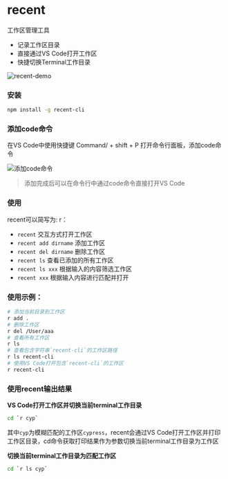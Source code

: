 # recent
工作区管理工具
- 记录工作区目录
- 直接通过VS Code打开工作区
- 快捷切换Terminal工作目录

![recent-demo](https://cdn.jsdelivr.net/gh/zhujm/myfiles@master/images/recent-demo.gif)


### 安装
```bash
npm install -g recent-cli
```

### 添加code命令
在VS Code中使用快捷键 Command/ + shift + P 打开命令行面板，添加code命令

![添加code命令](https://cdn.jsdelivr.net/gh/zhujm/myfiles@master/images/image-20211123190136479.png)

> 添加完成后可以在命令行中通过code命令直接打开VS Code

### 使用
recent可以简写为: r：
- `recent` 交互方式打开工作区
- `recent add dirname` 添加工作区
- `recent del dirname` 删除工作区
- `recent ls` 查看已添加的所有工作区
- `recent ls xxx` 根据输入的内容筛选工作区
- `recent xxx` 根据输入内容进行匹配并打开

### 使用示例：
```bash
# 添加当前目录到工作区
r add . 
# 删除工作区
r del /User/aaa
# 查看所有工作区
r ls
# 查看包含字符串`recent-cli`的工作区路径
r ls recent-cli
# 使用VS Code打开包含`recent-cli`的工作区
r recent-cli
```

### 使用recent输出结果

**VS Code打开工作区并切换当前terminal工作目录**
```bash
cd `r cyp`
```
其中`cyp`为模糊匹配的工作区`cypress`，recent会通过VS Code打开工作区并打印工作区目录，cd命令获取打印结果作为参数切换当前terminal工作目录为工作区

**切换当前terminal工作目录为匹配工作区**
```bash
cd `r ls cyp`
```
